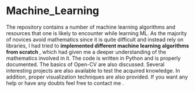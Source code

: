 # Machine_Learning
The repository contains a number of machine learning algorithms and resources that one is likely to encounter while learning ML. As the majority of novices avoid mathematics since it is quite difficult and instead rely on libraries, I had tried to  <b> implemented different machine learning algorithms from scratch </b>, which had given me a deeper understanding of the mathematics involved in it.  The code is written in Python and is properly documented. The basics of Open-CV are also discussed. Several interesting projects are also available to test the acquired knowledge. In addition, proper visualization techniques are also provided.
If you want any help or have any doubts feel free to contact me .
